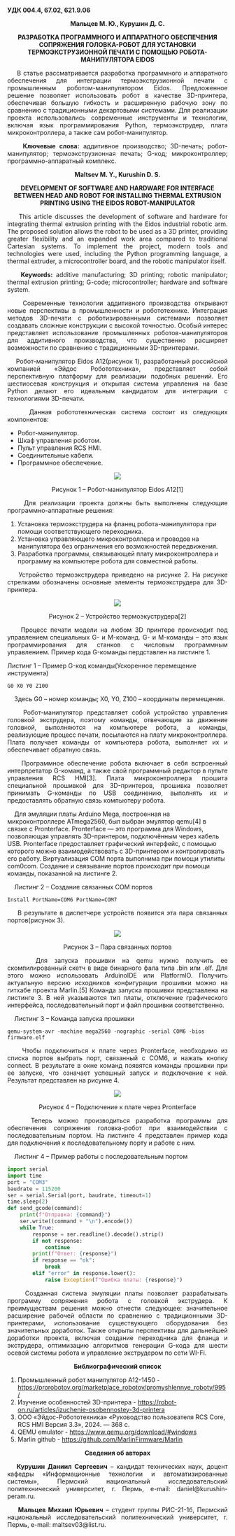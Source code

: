 **УДК 004.4,  67.02, 621.9.06**
<p align="center";"><strong>Мальцев М. Ю., Курушин Д. С.</strong></p>

<p align="center";"><strong>РАЗРАБОТКА ПРОГРАММНОГО И АППАРАТНОГО ОБЕСПЕЧЕНИЯ СОПРЯЖЕНИЯ ГОЛОВКА-РОБОТ ДЛЯ УСТАНОВКИ ТЕРМОЭКСТРУЗИОННОЙ ПЕЧАТИ С ПОМОЩЬЮ РОБОТА-МАНИПУЛЯТОРА EIDOS</strong></p>

<p align="justify";">&nbsp;&nbsp;&nbsp;&nbsp;В статье рассматривается разработка программного и аппаратного обеспечения для интеграции термоэкструзионной печати с промышленным роботом-манипулятором Eidos. Предложенное решение позволяет использовать робот в качестве 3D-принтера, обеспечивая большую гибкость и расширенную рабочую зону по сравнению с традиционными декартовыми системами. Для реализации проекта использовались современные инструменты и технологии, включая язык программирования Python, термоэкструдер, плата микроконтроллера, а также сам робот-манипулятор.</p>

<p align="justify";">&nbsp;&nbsp;&nbsp;&nbsp;<strong>Ключевые слова:</strong> аддитивное производство; 3D-печать; робот-манипулятор; термоэкструзионная печать; G-код; микроконтроллер; программно-аппаратный комплекс.</p>

<p align="center";"><strong>Maltsev M. Y., Kurushin D. S.</strong></p>

<p align="center";"><strong>DEVELOPMENT OF SOFTWARE AND HARDWARE FOR INTERFACE BETWEEN HEAD AND ROBOT FOR INSTALLING THERMAL EXTRUSION PRINTING USING THE EIDOS ROBOT-MANIPULATOR</strong></p>

<p align="justify";">&nbsp;&nbsp;&nbsp;&nbsp;This article discusses the development of software and hardware for integrating thermal extrusion printing with the Eidos industrial robotic arm. The proposed solution allows the robot to be used as a 3D printer, providing greater flexibility and an expanded work area compared to traditional Cartesian systems. To implement the project, modern tools and technologies were used, including the Python programming language, a thermal extruder, a microcontroller board, and the robotic manipulator itself.</p>

<p align="justify";">&nbsp;&nbsp;&nbsp;&nbsp;<strong>Keywords:</strong> additive manufacturing; 3D printing; robotic manipulator; thermal extrusion printing; G-code; microcontroller; hardware and software system.</p>

<p align="justify";">&nbsp;&nbsp;&nbsp;&nbsp;Современные технологии аддитивного производства открывают новые перспективы в промышленности и робототехнике. Интеграция методов 3D-печати с роботизированными системами позволяет создавать сложные конструкции с высокой точностью. Особый интерес представляет использование промышленных роботов-манипуляторов для аддитивного производства, что существенно расширяет возможности по сравнению с традиционными 3D-принтерами.</p>

<p align="justify";">&nbsp;&nbsp;&nbsp;&nbsp;Робот-манипулятор Eidos A12(рисунок 1), разработанный российской компанией «Эйдос Робототехника», представляет собой перспективную платформу для реализации подобных решений. Его шестиосевая конструкция и открытая система управления на базе Python делают его идеальным кандидатом для интеграции с технологиями 3D-печати.</p>


<p align="justify";">&nbsp;&nbsp;&nbsp;&nbsp;Данная робототехническая система состоит из следующих компонентов:</p>

-	Робот-манипулятор. 
-	Шкаф управления роботом. 
-	Пульт управления RCS HMI. 
-	Соединительные кабели. 
-	Программное обеспечение.

<div align="center";><img src="https://optim.tildacdn.com/tild6435-3966-4835-b833-386231663430/-/resize/744x/-/format/webp/004_copy_3.png.webp"></div>
<p align="center";">Рисунок 1 – Робот-манипулятор Eidos A12[1]</p>

<p align="justify";">&nbsp;&nbsp;&nbsp;&nbsp;Для реализации проекта должны быть выполнены следующие программно-аппаратные решения:</p>

1. Установка термоэкструдера на фланец робота-манипулятора при помощи соответствующего переходника.
2. Установка управляющего микроконтроллера и проводов на манипулятора без ограничения его возможностей передвижения.
3. Разработка программы, связывающей плату микроконтроллера и программу на компьютере робота для совместной работы.

<p align="justify";">&nbsp;&nbsp;&nbsp;&nbsp;Устройство термоэкструдера приведено на рисунке 2. На рисунке стрелками обозначены основные элементы термоэкструдера для 3D-принтера.</p>

<div align="center";><img src="https://robot-on.ru/images/articles/desc/3dprinter-09.jpg"></div>
<p align="center";">Рисунок 2 – Устройство термоэкуструдера[2]</p>

<p align="justify";">&nbsp;&nbsp;&nbsp;&nbsp;Процесс печати модели на любом 3D принтере происходит под управлением специальных G- и M-команд. G- и M-команды – это язык программирования для станков с числовым программным управлением. Пример кода G-команды пердставлен на листинге 1.</p>
Листинг 1 – Пример G-код команды(Ускоренное перемещение инструмента)

```
G0 X0 Y0 Z100
```

&nbsp;&nbsp;&nbsp;&nbsp;Здесь G0 – номер команды; X0, Y0, Z100 – координаты перемещения.
<p align="justify";">&nbsp;&nbsp;&nbsp;&nbsp;Робот-манипулятор представляет собой устройство управления головкой экструдера, поэтому команды, отвечающие за движение головкой, выполняются на компьютере робота, а команды, реализующие процесс печати, посылаются на плату микроконтроллера. Плата получает команды от компьютера робота, выполняет их и обеспечивает обратную связь.</p>
<p align="justify";">&nbsp;&nbsp;&nbsp;&nbsp;Программное обеспечение робота включает в себя встроенный интерпретатор G-команд, а также свой программный редактор в пульте управления RCS HMI[3]. Плата микроконтроллера прошита специальной прошивкой для 3D-принтеров, прошивка позволяет принимать G-команды по USB соединению, выполнять их и предоставлять обратную связь компьютеру робота.

&nbsp;&nbsp;&nbsp;&nbsp;Для эмуляции платы Arduino Mega, построенная на микроконтроллере ATmega2560, был выбран эмулятор qemu[4] в связке с Pronterface. Pronterface — это программа для Windows, позволяющая управлять 3D-принтером, подключённым через кабель USB. Pronterface предоставляет графический интерфейс, с помощью которого можно взаимодействовать с 3D-принтером и контролировать его работу. Виртуализация COM порта выполнима при помощи утилиты com0com. Создание и связывание портов происходит при помощи команды, показанной на листинге 2.
</p>
&nbsp;&nbsp;&nbsp;&nbsp;Листинг 2 – Создание связанных COM портов

```
Install PortName=COM6 PortName=COM7
```
<p align="justify";">&nbsp;&nbsp;&nbsp;&nbsp;В результате в диспетчере устройств появится эта пара связанных портов(рисунок 3).</p>

<div align="center";><img src="https://i.ibb.co/Fbc09MfC/com0coming.jpg""></div>
<p align="center";">Рисунок 3 – Пара связанных портов</p>

<p align="justify";">&nbsp;&nbsp;&nbsp;&nbsp;Для запуска прошивки на qemu нужно получить ее скомпилированный скетч в виде бинарного фала типа .bin или .elf. Для этого можно использовать ArduinoIDE или PlatformIO. Получить актуальную версию исходников конфигурации прошивки можно на гитхабе проекта Marlin.[5] Команда запуска прошивки представлена на листинге 3. В ней указываются тип платы, отключение графического интерфейса, последовательный порт и файл прошивки соответственно.</p>

&nbsp;&nbsp;&nbsp;&nbsp;Листинг 3 – Команда запуска прошивки

```
qemu-system-avr -machine mega2560 -nographic -serial COM6 -bios firmware.elf
```

<p align="justify";">&nbsp;&nbsp;&nbsp;&nbsp;Чтобы подключиться к плате через Pronterface, необходимо из списка портов выбрать порт, связанный с COM6, и нажать кнопку connect. В результате в окне команд появятся команды прошивки при ее запуске, что означает успешный запуск и подключение к ней. Результат представлен на рисунке 4. </p>

<div align="center";><img src="https://i.ibb.co/215rz8dN/pronterfaceimg.jpg""></div>
<p align="center";">Рисунок 4 – Подключение к плате через Pronterface</p>

<p align="justify";">&nbsp;&nbsp;&nbsp;&nbsp;Теперь можно производиться разработка программы для обеспечения сопряжения головка-робот при взаимодействии с последовательным портом. На листинге 4 представлен пример кода для подключения к последовательному порту и работе с ним.</p>

&nbsp;&nbsp;&nbsp;&nbsp;Листинг 4 – Пример работы с последовательным портом

```python
import serial
import time
port = "COM3" 
baudrate = 115200 
ser = serial.Serial(port, baudrate, timeout=1)
time.sleep(2) 
def send_gcode(command):
    print(f"Отправка: {command}")
    ser.write((command + "\n").encode())
    while True:
        response = ser.readline().decode().strip()  
        if not response:
            continue 
        print(f"Ответ: {response}")
        if response == "ok":
            break
        elif "error" in response.lower(): 
            raise Exception(f"Ошибка платы: {response}")
```

<p align="justify";">&nbsp;&nbsp;&nbsp;&nbsp;Созданная система эмуляции платы позволяет разрабатывать программу сопряжения робота с головкой экструдера. К преимуществам решения можно отнести следующее: значительное расширение рабочей области по сравнению с традиционными 3D-принтерами, использование существующего оборудования без значительных доработок. Также открыты перспективы для дальнейшей доработки проекта, включая создание переходника для фланца и экструдера, оптимизацию алгоритмов генерации G-кода для шести осевой системы робота и управление экструдером по сети WI-Fi.</p>

<p align="center";"><strong>Библиографический список</strong></p>

1. Промышленный робот манипулятор А12-1450 - https://prorobotov.org/marketplace_robotov/promyshlennye_roboty/995/
2. Изучение особенностей 3D-принтера - https://robot-on.ru/articles/izuchenie-osobennostey-3d-printera
3. OOO «Эйдос-Робототехника» «Руководство пользователя RCS Core, RCS HMI Версия 3.3», 2024. — 368 с.
4. QEMU emulator - https://www.qemu.org/download/#windows
5. Marlin github - https://github.com/MarlinFirmware/Marlin

<p align="center";"><strong>Сведения об авторах </strong></p>
<p align="justify";">&nbsp;&nbsp;&nbsp;<strong>Курушин Даниил Сергеевич</strong> – кандидат технических наук, доцент кафедры «Информационные технологии и автоматизированные системы», Пермский национальный исследовательский политехнический университет, г. Пермь, e-mail: daniel@kurushin-peram.ru.</p>

<p align="justify";">&nbsp;&nbsp;&nbsp;&nbsp;<strong>Мальцев Михаил Юрьевич</strong> – cтудент группы РИС-21-1б, Пермский национальный исследовательский политехнический университет, г. Пермь, e-mail: maltsev03@list.ru.</p>
